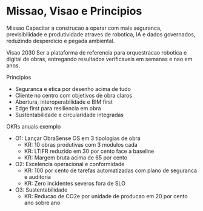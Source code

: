 # Missao, Visao e Principios

Missao
Capacitar a construcao a operar com mais seguranca, previsibilidade e produtividade atraves de robotica, IA e dados governados, reduzindo desperdicio e pegada ambiental.

Visao 2030
Ser a plataforma de referencia para orquestracao robotica e digital de obras, entregando resultados verificaveis em semanas e nao em anos.

Principios
- Seguranca e etica por desenho acima de tudo
- Cliente no centro com objetivos de obra claros
- Abertura, interoperabilidade e BIM first
- Edge first para resiliencia em obra
- Sustentabilidade e circularidade integradas

OKRs anuais exemplo
- O1: Lançar ObraSense OS em 3 tipologias de obra
  - KR: 10 obras produtivas com 3 modulos cada
  - KR: LTIFR reduzido em 30 por cento face a baseline
  - KR: Margem bruta acima de 65 por cento
- O2: Excelencia operacional e conformidade
  - KR: 100 por cento de tarefas automatizadas com plano de seguranca e auditoria
  - KR: Zero incidentes severos fora de SLO
- O3: Sustentabilidade
  - KR: Reducao de CO2e por unidade de producao em 20 por cento ano sobre ano

